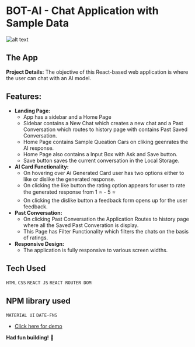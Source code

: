 

# BOT-AI - Chat Application with Sample Data

![alt text](src/assets/bot-ai-1.gif)

## The App

**Project Details:** The objective of this React-based web application is where the user can chat with an AI model.


## Features:
- **Landing Page:**
    - App has a sidebar and a Home Page 
    - Sidebar contains a New Chat which creates a new chat and a Past Conversation which routes to history page with contains Past Saved Conversation. 
    - Home Page contains Sample Queation Cars on cliking geenrates the AI response.
    - Home Page also contains a Input Box with Ask and Save button.
    - Save button saves the current conversation in the Local Storage.
- **AI Card Functionality:**
    - On hovering over Ai Generated Card user has two options either to like or dislike the generated response.
    - On clicking the like button the rating option appears for user to rate the generated response from 1 ⭐ - 5 ⭐
    - On clicking the dislike button a feedback form opens up for the user feedback.
- **Past Conversation:**
    - On clicking Past Conversation the Application Routes to history page where all the Saved Past Converation is display.
    - This Page has Filter Functionality which filters the chats on the basis of ratings.
- **Responsive Design:**
    - The application is fully responsive to various screen widths.


## Tech Used

`HTML`
`CSS`
`REACT JS`
`REACT ROUTER DOM`

## NPM library used 

`MATERIAL UI`
`DATE-FNS`


- <a href="https://kaifi-bot-ai.vercel.app/" target="_blank">Click here for demo</a>

**Had fun building!** 🚀
